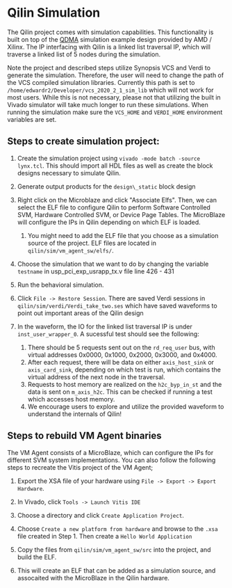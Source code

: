 # Qilin Simulation

The Qilin project comes with simulation capabilities. This functionality is built on top of the [QDMA](https://www.xilinx.com/products/intellectual-property/pcie-qdma.html) simulation example design provided by AMD / Xilinx. The IP interfacing with Qilin is a linked list traversal IP, which will traverse a linked list of 5 nodes during the simulation. 

Note the project and described steps utilize Synopsis VCS and Verdi to generate the simulation. Therefore, the user will need to change the path of the VCS compiled simulation libraries. Currently this path is set to `/home/edwardr2/Developer/vcs_2020_2_1_sim_lib` which will not work for most users. While this is not necessary, please not that utilizing the built in Vivado simulator will take much longer to run these simulations. When running the simulation make sure the `VCS_HOME` and `VERDI_HOME` environment variables are set.

## Steps to create simulation project:

1. Create the simulation project using `vivado -mode batch -source lynx.tcl`. This should import all HDL files as well as create the block designs necessary to simulate Qilin.

2. Generate output products for the `design\_static` block design

3. Right click on the Microblaze and click "Associate Elfs". Then, we can select the ELF file to configure Qilin to perform Software Controlled SVM, Hardware Controlled SVM, or Device Page Tables. The MicroBlaze will configure the IPs in Qilin depending on which ELF is loaded.
    1. You might need to add the ELF file that you choose as a simulation source of the project. ELF files are located in `qilin/sim/vm_agent_sw/elfs/`.

4. Choose the simulation that we want to do by changing the variable `testname` in usp\_pci\_exp\_usrapp\_tx.v file line 426 - 431

5. Run the behavioral simulation.

6. Click `File -> Restore Session`. There are saved Verdi sessions in `qilin/sim/verdi/Verdi_take_two.ses` which have saved waveforms to point out important areas of the Qilin design

7. In the waveform, the IO for the linked list traversal IP is under `inst_user_wrapper_0`. A sucessful test should see the following:
    1. There should be 5 requests sent out on the `rd_req_user` bus, with virtual addresses 0x0000, 0x1000, 0x2000, 0x3000, and 0x4000.
    2. After each request, there will be data on either `axis_host_sink` or `axis_card_sink`, depending on which test is run, which contains the virtual address of the next node in the traversal.
    3. Requests to host memory are realized on the `h2c_byp_in_st` and the data is sent on `m_axis_h2c`. This can be checked if running a test which accesses host memory.
    4. We encourage users to explore and utilize the provided waveform to understand the internals of Qilin!


## Steps to rebuild VM Agent binaries

The VM Agent consists of a MicroBlaze, which can configure the IPs for different SVM system implementations. You can also follow the following steps to recreate the Vitis project of the VM Agent;

1. Export the XSA file of your hardware using `File -> Export -> Export Hardware`.

2. In Vivado, click `Tools -> Launch Vitis IDE`

3. Choose a directory and click `Create Application Project`. 

4. Choose `Create a new platform from hardware` and browse to the `.xsa` file created in Step 1. Then create a `Hello World Application`

5. Copy the files from `qilin/sim/vm_agent_sw/src` into the project, and build the ELF.

6. This will create an ELF that can be added as a simulation source, and assocaited with the MicroBlaze in the Qilin hardware.

